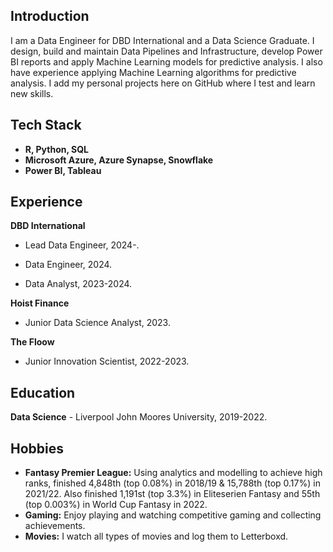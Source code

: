 ## Introduction
I am a Data Engineer for DBD International and a Data Science Graduate. I design, build and maintain Data Pipelines and Infrastructure, develop Power BI reports and apply Machine Learning models for predictive analysis. I also have experience applying Machine Learning algorithms for predictive analysis. I add my personal projects here on GitHub where I test and learn new skills.

## Tech Stack
- **R, Python, SQL** 
- **Microsoft Azure, Azure Synapse, Snowflake**
- **Power BI, Tableau**

## Experience

**DBD International**

- Lead Data Engineer, 2024-.

- Data Engineer, 2024.

- Data Analyst, 2023-2024.

**Hoist Finance**

- Junior Data Science Analyst, 2023.

**The Floow**

- Junior Innovation Scientist, 2022-2023.

## Education
**Data Science** - Liverpool John Moores University, 2019-2022.

## Hobbies
- **Fantasy Premier League:** Using analytics and modelling to achieve high ranks, finished 4,848th (top 0.08%) in 2018/19 & 15,788th (top 0.17%) in 2021/22. Also finished 1,191st (top 3.3%) in Eliteserien Fantasy and 55th (top 0.003%) in World Cup Fantasy in 2022.
- **Gaming:** Enjoy playing and watching competitive gaming and collecting achievements.
- **Movies:** I watch all types of movies and log them to Letterboxd.
